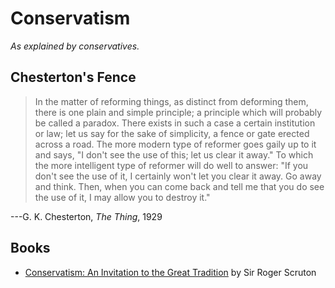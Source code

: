 # Conservatism
_As explained by conservatives._

## Chesterton's Fence

> In the matter of reforming things, as distinct from deforming them,
there is one plain and simple principle; a principle which will probably
be called a paradox.  There exists in such a case a certain institution
or law; let us say for the sake of simplicity, a fence or gate erected
across a road.  The more modern type of reformer goes gaily up to it
and says, "I don't see the use of this; let us clear it away."
To which the more intelligent type of reformer will do well to answer:
"If you don't see the use of it, I certainly won't let you clear it away.
Go away and think.  Then, when you can come back and tell me that you
do see the use of it, I may allow you to destroy it."

---G. K. Chesterton, _The Thing_, 1929


## Books

* [Conservatism: An Invitation to the Great Tradition](https://www.amazon.com/Conservatism-Invitation-Tradition-Roger-Scruton/dp/1250170567) by Sir Roger Scruton
